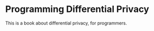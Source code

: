 Programming Differential Privacy
============================
This is a book about differential privacy, for programmers.
